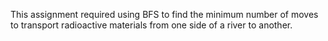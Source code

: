 This assignment required using BFS to find the minimum number of moves to transport radioactive materials from one side of a river to another.
